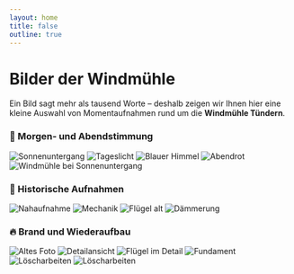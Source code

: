 ```yaml
---
layout: home
title: false
outline: true
---
```


# Bilder der Windmühle

Ein Bild sagt mehr als tausend Worte – deshalb zeigen wir Ihnen hier eine kleine Auswahl von Momentaufnahmen rund um die **Windmühle Tündern**.

### 🌅 Morgen- und Abendstimmung

<div class="scroll-gallery">
  <img src="/imgs/bilder/windmill-1.jpeg" alt="Sonnenuntergang" class="scroll-img" />
  <img src="/imgs/bilder/windmill-2.jpeg" alt="Tageslicht" class="scroll-img" />
  <img src="/imgs/bilder/windmill-6.jpeg" alt="Blauer Himmel" class="scroll-img" />
  <img src="/imgs/bilder/windmill-4.jpeg" alt="Abendrot" class="scroll-img" />
  <img src="/imgs/bilder/windmill-5.jpeg" alt="Windmühle bei Sonnenuntergang" class="scroll-img" />
</div>


### 🧾 Historische Aufnahmen

<div class="scroll-gallery">
  <img src="/imgs/bilder/windmill-8.jpeg" alt="Nahaufnahme" class="scroll-img" />
  <img src="/imgs/bilder/windmill-13.jpeg" alt="Mechanik" class="scroll-img" />
  <img src="/imgs/bilder/windmill-14.jpeg" alt="Flügel alt" class="scroll-img" />
  <img src="/imgs/bilder/windmill-3.jpeg" alt="Dämmerung" class="scroll-img" />
</div>


### 🔥 Brand und Wiederaufbau

<div class="scroll-gallery">
  <img src="/imgs/bilder/windmill-11.jpeg" alt="Altes Foto" class="scroll-img" />
  <img src="/imgs/bilder/windmill-12.jpeg" alt="Detailansicht" class="scroll-img" />
  <img src="/imgs/bilder/windmill-9.jpeg" alt="Flügel im Detail" class="scroll-img" />
  <img src="/imgs/bilder/windmill-10.jpeg" alt="Fundament" class="scroll-img" />
  <img src="/imgs/bilder/windmill-15.jpeg" alt="Löscharbeiten" class="scroll-img" />
  <img src="/imgs/bilder/windmill-16.jpeg" alt="Löscharbeiten" class="scroll-img" />
</div>
